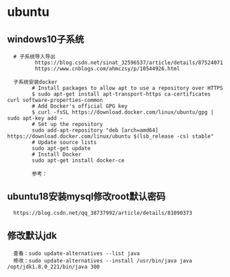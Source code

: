 # ubuntu
## windows10子系统
      # 子系统导入导出
             https://blog.csdn.net/sinat_32596537/article/details/87524071
             https://www.cnblogs.com/ahmczsy/p/10544926.html
      
      子系统安装docker
            # Install packages to allow apt to use a repository over HTTPS
            $ sudo apt-get install apt-transport-https ca-certificates curl software-properties-common
            # Add Docker's official GPG key
            $ curl -fsSL https://download.docker.com/linux/ubuntu/gpg | sudo apt-key add -
            # Set up the repository
            sudo add-apt-repository "deb [arch=amd64] https://download.docker.com/linux/ubuntu $(lsb_release -cs) stable"
            # Update source lists
            sudo apt-get update
            # Install Docker
            sudo apt-get install docker-ce
            
            参考：


## ubuntu18安装mysql修改root默认密码
      https://blog.csdn.net/qq_38737992/article/details/81090373
      
## 修改默认jdk
      查看：sudo update-alternatives --list java
      修改：sudo update-alternatives --install /usr/bin/java java /opt/jdk1.8.0_221/bin/java 300
      
      
